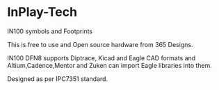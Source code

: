 # InPlay-Tech
IN100 symbols and Footprints

This is free to use and Open source hardware from 365 Designs.

IN100 DFN8 supports Diptrace, Kicad and Eagle CAD formats and Altium,Cadence,Mentor and Zuken can import Eagle libraries into them. 

Designed as per IPC7351 standard.
